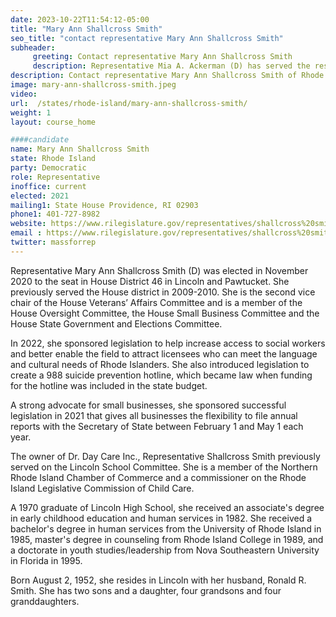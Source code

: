 ```yaml
---
date: 2023-10-22T11:54:12-05:00
title: "Mary Ann Shallcross Smith"
seo_title: "contact representative Mary Ann Shallcross Smith"
subheader:
     greeting: Contact representative Mary Ann Shallcross Smith
     description: Representative Mia A. Ackerman (D) has served the residents of Cumberland and Lincoln in District 45 since winning her first election in November 2012.
description: Contact representative Mary Ann Shallcross Smith of Rhode Island. Contact information for Mary Ann Shallcross Smith includes email address, phone number, and mailing address.
image: mary-ann-shallcross-smith.jpeg
video:
url:  /states/rhode-island/mary-ann-shallcross-smith/
weight: 1
layout: course_home

####candidate
name: Mary Ann Shallcross Smith
state: Rhode Island
party: Democratic
role: Representative
inoffice: current
elected: 2021
mailing1: State House Providence, RI 02903
phone1: 401-727-8982
website: https://www.rilegislature.gov/representatives/shallcross%20smith/Pages/Biography.aspx/
email : https://www.rilegislature.gov/representatives/shallcross%20smith/Pages/Biography.aspx/
twitter: massforrep
---
```


Representative Mary Ann Shallcross Smith (D) was elected in November 2020 to the seat in House District 46 in Lincoln and Pawtucket. She previously served the House district in 2009-2010. She is the second vice chair of the House Veterans’ Affairs Committee and is a member of the House Oversight Committee, the House Small Business Committee and the House State Government and Elections Committee.

In 2022, she sponsored legislation to help increase access to social workers and better enable the field to attract licensees who can meet the language and cultural needs of Rhode Islanders. She also introduced legislation to create a 988 suicide prevention hotline, which became law when funding for the hotline was included in the state budget.

A strong advocate for small businesses, she sponsored successful legislation in 2021 that gives all businesses the flexibility to file annual reports with the Secretary of State between February 1 and May 1 each year.

The owner of Dr. Day Care Inc., Representative Shallcross Smith previously served on the Lincoln School Committee. She is a member of the Northern Rhode Island Chamber of Commerce and a commissioner on the Rhode Island Legislative Commission of Child Care.

A 1970 graduate of Lincoln High School, she received an associate's degree in early childhood education and human services in 1982. She received a bachelor's degree in human services from the University of Rhode Island in 1985, master's degree in counseling from Rhode Island College in 1989, and a doctorate in youth studies/leadership from Nova Southeastern University in Florida in 1995.

Born August​ 2, 1952, she resides in Lincoln with her husband, Ronald R. Smith. She has two sons and a daughter, four grandsons and four granddaughters.
